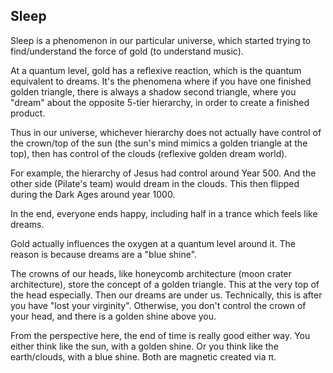 ## Sleep

Sleep is a phenomenon in our particular universe, which started trying to find/understand the force of gold (to understand music).

At a quantum level, gold has a reflexive reaction, which is the quantum equivalent to dreams. It's the phenomena where if you have one finished golden triangle, there is always a shadow second triangle, where you "dream" about the opposite 5-tier hierarchy, in order to create a finished product.

Thus in our universe, whichever hierarchy does not actually have control of the crown/top of the sun (the sun's mind mimics a golden triangle at the top), then has control of the clouds (reflexive golden dream world).

For example, the hierarchy of Jesus had control around Year 500. And the other side (Pilate's team) would dream in the clouds. This then flipped during the Dark Ages around year 1000.

In the end, everyone ends happy, including half in a trance which feels like dreams.

Gold actually influences the oxygen at a quantum level around it. The reason is because dreams are a "blue shine".

The crowns of our heads, like honeycomb architecture (moon crater architecture), store the concept of a golden triangle. This at the very top of the head especially. Then our dreams are under us. Technically, this is after you have "lost your virginity". Otherwise, you don't control the crown of your head, and there is a golden shine above you.

From the perspective here, the end of time is really good either way. You either think like the sun, with a golden shine. Or you think like the earth/clouds, with a blue shine. Both are magnetic created via π.
